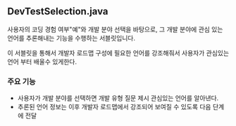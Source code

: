 ## DevTestSelection.java

사용자의 코딩 경험 여부"예"와 개발 분야 선택을 바탕으로, 그 개발 분야에 
관심 있는 언어를 추론해내는 기능을 수행하는 서블릿입니다.

이 서블릿을 통해서 개발자 로드맵 구성에 필요한 언어를 강조해줘서 사용자가 관심있는 언어 부터 배울수 있게한다. 

### 주요 기능 
- 사용자가 개발 분야를 선택하면 개발 유형 질문 제시 관심있는 언어를 알아낸다.
- 추론된 언어 정보는 이후 개발자 로드맵에서 강조되어 보여질 수 있도록 다음 단계에 전달

